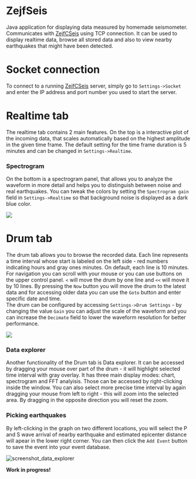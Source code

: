 # ZejfSeis

Java application for displaying data measured by homemade seismometer. Communicates with [ZejfCSeis](https://github.com/xspanger3770/ZejfCSeis) using TCP connection. It can be used to display realtime data, browse all stored data and also to view nearby earthquakes that might have been detected.

# Socket connection

To connect to a running [ZejfCSeis](https://github.com/xspanger3770/ZejfCSeis) server, simply go to `Settings->Socket` and enter the IP address and port number you used to start the server.

# Realtime tab
The realtime tab contains 2 main features. On the top is a interactive plot of the incoming data, that scales automatically based on the highest amplitude in the given time frame. The default setting for the time frame duration is 5 minutes and can be changed in `Settings->Realtime`. 

### Spectrogram
On the bottom is a spectrogram panel, that allows you to analyze the waveform in more detail and helps you to distinguish between noise and real earthquakes. You can tweak the colors by setting the `Spectrogram gain` field in `Settings->Realtime` so that background noise is displayed as a dark blue color.

![](https://user-images.githubusercontent.com/100421968/230724558-52bbcdf1-1ace-4fac-b23d-15c901bb1f0a.png)

# Drum tab

The drum tab allows you to browse the recorded data. Each line represents a time interval whose start is labeled on the left side - red numbers indicating hours and gray ones minutes. On default, each line is 10 minutes. For navigation you can scroll with your mouse or you can use buttons on the upper control panel. `<` will move the drum by one line and `<<` will move it by 10 lines. By pressing the `Now` button you will move the drum to the latest data and for accessing older data you can use the `Goto` button and enter specific date and time. <br>
The drum can be configured by accessing `Settings->Drum Settings` - by changing the value `Gain` you can adjust the scale of the waveform and you can increase the `Decimate` field to lower the waveform resolution for better performance.

![](https://user-images.githubusercontent.com/100421968/230572243-ad604679-4adf-420e-9f8f-30c36f75cf50.png)

### Data explorer

Another functionality of the Drum tab is Data explorer. It can be accessed by dragging your mouse over part of the drum - it will highlight selected time interval with gray overlay. It has three main display modes: chart, spectrogram and FFT analyisis. Those can be accessed by right-clicking inside the window. You can also select more precise time interval by again dragging your mouse from left to right - this will zoom into the selected area. By dragging in the opposite direction you will reset the zoom.

### Picking earthquakes

By left-clicking in the graph on two different locations, you will select the P and S wave arrival of nearby earthquake and estimated epicenter distance will apear in the lower right corner. You can then click the `Add Event` button to save the event into your event database.

![screenshot_data_explorer](https://user-images.githubusercontent.com/100421968/230775680-46cffdaa-9761-4142-9779-d044ef3d1dd1.png)

**Work in progress!**
